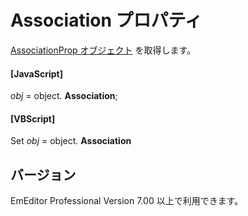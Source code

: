 # Association プロパティ

[AssociationProp オブジェクト](../association_prop/index) を取得します。

#### \[JavaScript\]

_obj_ = object. **Association**;

#### \[VBScript\]

Set _obj_ = object. **Association**

## バージョン

EmEditor Professional Version 7.00 以上で利用できます。